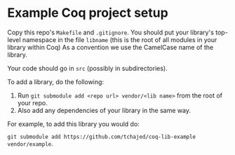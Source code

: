 # Example Coq project setup

Copy this repo's `Makefile` and `.gitignore`. You should put your library's top-level namespace in the file `libname` (this is the root of all modules in your library within Coq) As a convention we use the CamelCase name  of the library.

Your code should go in `src` (possibly in subdirectories).

To add a library, do the following:

1. Run `git submodule add <repo url> vendor/<lib name>` from the root of your repo.
2. Also add any dependencies of your library in the same way.

For example, to add this library you would do:

`git submodule add https://github.com/tchajed/coq-lib-example vendor/example`.
